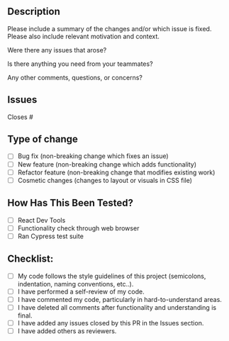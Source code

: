 ## Description

Please include a summary of the changes and/or which issue is fixed. Please also include relevant motivation and context.

Were there any issues that arose?

Is there anything you need from your teammates?

Any other comments, questions, or concerns?

## Issues 
Closes #

## Type of change

- [ ] Bug fix (non-breaking change which fixes an issue)
- [ ] New feature (non-breaking change which adds functionality)
- [ ] Refactor feature (non-breaking change that modifies existing work)
- [ ] Cosmetic changes (changes to layout or visuals in CSS file)

## How Has This Been Tested?

- [ ] React Dev Tools
- [ ] Functionality check through web browser
- [ ] Ran Cypress test suite

## Checklist:

- [ ] My code follows the style guidelines of this project (semicolons, indentation, naming conventions, etc..).
- [ ] I have performed a self-review of my code.
- [ ] I have commented my code, particularly in hard-to-understand areas.
- [ ] I have deleted all comments after functionality and understanding is final.
- [ ] I have added any issues closed by this PR in the Issues section.
- [ ] I have added others as reviewers.
